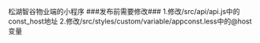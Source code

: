 松湖智谷物业端的小程序
###发布前需要修改###
1.修改/src/api/api.js中的const_host地址
2.修改/src/styles/custom/variable/appconst.less中的@host变量
